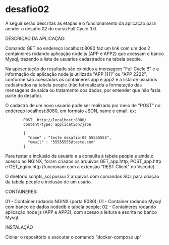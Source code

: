# desafio02

A seguir serão descritas as etapas e o funcionamento da aplicação para aender o desafio 02 do curso Full Cycle 3.0.

DESCRIÇÃO DA APLICAÇÃO:

Comando GET no endereço localhost:8080 faz um link com um dos 2 containeires rodando aplicação node js (APP e APP2) que acessam o banco Mysql, trazendo a lista de usuários cadastrados na tabela people.

Na apesentação do resultado são exibidos a mensagem "Full Cycle !!" e a informação do aplicação node js utilizada "APP 1111" ou "APP 2222", conforme são acessados os containeres app e app2 e a lista de usuários cadastrados na tabela people (não foi realizada a formatação das mensagens de saída ou tratamento dos dados, por entender que não fazia parte do desafio).

O cadastro de um novo usuario pode ser realizado por meio de "POST" no endereço localhost:8080,  em formato JSON,
name e email. ex:

            POST  http://localhost:8080/
            content-type: application/json

            {
              "name" : "teste desafio-02 55555555",
              "email" : "55555555@teste.com"
            }


Para testar a inclusão de usuário e a consulta à tabela people e ainda,o acesso ao NGINX, foram criados os arquivos GET_app.http, POST_app.http e GET_nginx.http (funcionam com a extensão "REST Client" no Vscode).

O diretório scripts_sql possui 2 arquivos com comandos SQL para criação da tabela people e inclusão de um  usário.

CONTAINERES:

  01 - Container rodando NGINX (porta 8080);
  01 - Container rodando Mysql com banco de dados nodedb e tabela people;
  02 - Containeres rodando aplicação node js (APP e APP2), com acesso a leitura e escrita no banco Mysql.

INSTALAÇÂO

Clonar o repositório e executar o comando "docker-compose up"
